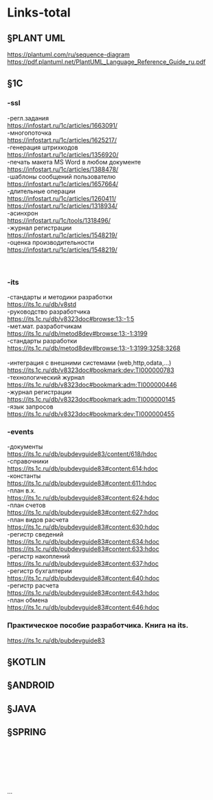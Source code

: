 # Links-total

## §PLANT UML 
https://plantuml.com/ru/sequence-diagram </br>
https://pdf.plantuml.net/PlantUML_Language_Reference_Guide_ru.pdf

## §1С
### -ssl
-регл.задания </br>
https://infostart.ru/1c/articles/1663091/  </br>
-многопоточка </br>
https://infostart.ru/1c/articles/1625217/ </br>
-генерация штрихкодов </br>
https://infostart.ru/1c/articles/1356920/ </br>
-печать макета MS Word в любом документе </br>
https://infostart.ru/1c/articles/1388478/ </br>
-шаблоны сообщений пользователю </br>
https://infostart.ru/1c/articles/1657664/ </br>
-длительные операции </br>
https://infostart.ru/1c/articles/1260411/ </br>
https://infostart.ru/1c/articles/1318934/ </br>
-асинхрон </br>
https://infostart.ru/1c/tools/1318496/ </br>
-журнал регистрации </br>
https://infostart.ru/1c/articles/1548219/ </br>
-оценка производительности </br>
https://infostart.ru/1c/articles/1548219/ </br>
</br>
</br>

### -its
-стандарты и методики разработки</br>
https://its.1c.ru/db/v8std</br>
-руководство разработчика  </br>
https://its.1c.ru/db/v8323doc#browse:13:-1:5 </br>
-мет.мат. разработчикам </br>
https://its.1c.ru/db/metod8dev#browse:13:-1:3199 </br>
-стандарты разработки </br>
https://its.1c.ru/db/metod8dev#browse:13:-1:3199:3258:3268 </br>
</br>
-интеграция с внешними системами (web,http,odata,...) </br>
https://its.1c.ru/db/v8323doc#bookmark:dev:TI000000783 </br>
-технологический журнал </br>
https://its.1c.ru/db/v8323doc#bookmark:adm:TI000000446 </br>
-журнал регистрации </br>
https://its.1c.ru/db/v8323doc#bookmark:adm:TI000000145 </br>
-язык запросов </br>
https://its.1c.ru/db/v8323doc#bookmark:dev:TI000000455 </br>

### -events </br>
-документы </br>
https://its.1c.ru/db/pubdevguide83/content/618/hdoc </br>
-справочники </br>
https://its.1c.ru/db/pubdevguide83#content:614:hdoc </br>
-константы </br>
https://its.1c.ru/db/pubdevguide83#content:611:hdoc </br>
-план в.х. </br>
https://its.1c.ru/db/pubdevguide83#content:624:hdoc </br>
-план счетов </br>
https://its.1c.ru/db/pubdevguide83#content:627:hdoc </br>
-план видов расчета </br>
https://its.1c.ru/db/pubdevguide83#content:630:hdoc </br>
-регистр сведений </br>
https://its.1c.ru/db/pubdevguide83#content:634:hdoc </br>
https://its.1c.ru/db/pubdevguide83#content:633:hdoc </br>
-регистр накоплений </br>
https://its.1c.ru/db/pubdevguide83#content:637:hdoc </br>
-регистр бухгалтерии </br>
https://its.1c.ru/db/pubdevguide83#content:640:hdoc </br>
-регистр расчета </br>
https://its.1c.ru/db/pubdevguide83#content:643:hdoc </br>
-план обмена </br>
https://its.1c.ru/db/pubdevguide83#content:646:hdoc </br>

### Практическое пособие разработчика. Книга на its.</br>
https://its.1c.ru/db/pubdevguide83</br>

## §KOTLIN

## §ANDROID

## §JAVA

## §SPRING
</br>
</br>
</br>
</br>
</br>
      



















...
